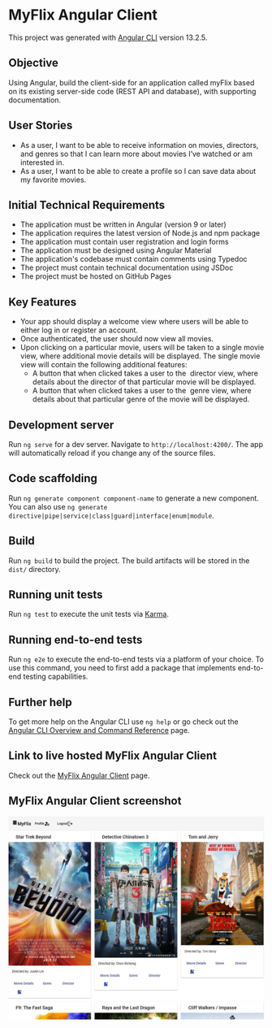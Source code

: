 # MyFlix Angular Client

This project was generated with [Angular CLI](https://github.com/angular/angular-cli) version 13.2.5.

## Objective

Using Angular, build the client-side for an application called myFlix based on its existing server-side code (REST API and database), with supporting documentation.

## User Stories
- As a user, I want to be able to receive information on movies, directors, and genres so that I can learn more about movies I’ve watched or am interested in. 
- As a user, I want to be able to create a profile so I can save data about my favorite movies.

## Initial Technical Requirements
- The application must be written in Angular (version 9 or later)  
- The application requires the latest version of Node.js and npm package  
- The application must contain user registration and login forms  
- The application must be designed using Angular Material   
- The application's codebase must contain comments using Typedoc  
- The project must contain technical documentation using JSDoc  
- The project must be hosted on GitHub Pages 

## Key Features  
- Your app should display a welcome view where users will be able to either log in or register an 
account.  
- Once authenticated, the user should now view all movies.  
- Upon clicking on a particular movie, users will be taken to a single movie view, where additional movie details will be displayed. The single movie view will contain the following additional features:   
  - A button that when clicked takes a user to the ​ director view​, where details about the director of that particular movie will be displayed. 
  - A button that when clicked takes a user to the ​ genre view​, where details about that particular genre of the movie will be displayed. 

## Development server

Run `ng serve` for a dev server. Navigate to `http://localhost:4200/`. The app will automatically reload if you change any of the source files.

## Code scaffolding

Run `ng generate component component-name` to generate a new component. You can also use `ng generate directive|pipe|service|class|guard|interface|enum|module`.

## Build

Run `ng build` to build the project. The build artifacts will be stored in the `dist/` directory.

## Running unit tests

Run `ng test` to execute the unit tests via [Karma](https://karma-runner.github.io).

## Running end-to-end tests

Run `ng e2e` to execute the end-to-end tests via a platform of your choice. To use this command, you need to first add a package that implements end-to-end testing capabilities.

## Further help

To get more help on the Angular CLI use `ng help` or go check out the [Angular CLI Overview and Command Reference](https://angular.io/cli) page.

## Link to live hosted MyFlix Angular Client

Check out the [MyFlix Angular Client](https://nickbalan.github.io/myflix-angular-client) page.

## MyFlix Angular Client screenshot

![Livescreen](src/assets/img/Livescreen_MyFlix_Angular_Client.JPG)
